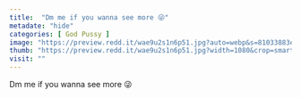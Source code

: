 ```yaml
---
title:  "Dm me if you wanna see more 😜"
metadate: "hide"
categories: [ God Pussy ]
image: "https://preview.redd.it/wae9u2s1n6p51.jpg?auto=webp&s=81033883ea1c5377ec4a551b3e511392325e7703"
thumb: "https://preview.redd.it/wae9u2s1n6p51.jpg?width=1080&crop=smart&auto=webp&s=5698c9941a26271f018814f9b8cf6e86b0a8f56c"
visit: ""
---
```

Dm me if you wanna see more 😜
